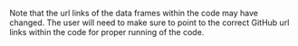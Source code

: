 Note that the url links of the data frames within the code may have changed. The user will need to make sure to point to the correct GitHub url links within the code for proper running of the code. 
